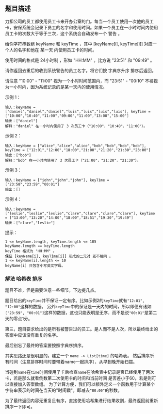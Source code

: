 ## 题目描述
力扣公司的员工都使用员工卡来开办公室的门。每当一个员工使用一次他的员工卡，安保系统会记录下员工的名字和使用时间。如果一个员工在一小时时间内使用员工卡的次数大于等于三次，这个系统会自动发布一个 警告 。

给你字符串数组 keyName 和 keyTime ，其中 [keyName[i], keyTime[i]] 对应一个人的名字和他在 某一天 内使用员工卡的时间。

使用时间的格式是 24小时制 ，形如 "HH:MM" ，比方说 "23:51" 和 "09:49" 。

请你返回去重后的收到系统警告的员工名字，将它们按 字典序升序 排序后返回。

请注意 "10:00" - "11:00" 视为一个小时时间范围内，而 "23:51" - "00:10" 不被视为一小时内，因为系统记录的是某一天内的使用情况。

 

示例 1：
```
输入：keyName = ["daniel","daniel","daniel","luis","luis","luis","luis"], keyTime = ["10:00","10:40","11:00","09:00","11:00","13:00","15:00"]
输出：["daniel"]
解释："daniel" 在一小时内使用了 3 次员工卡（"10:00"，"10:40"，"11:00"）。
```
示例 2：
```
输入：keyName = ["alice","alice","alice","bob","bob","bob","bob"], keyTime = ["12:01","12:00","18:00","21:00","21:20","21:30","23:00"]
输出：["bob"]
解释："bob" 在一小时内使用了 3 次员工卡（"21:00"，"21:20"，"21:30"）。
```
示例 3：
```
输入：keyName = ["john","john","john"], keyTime = ["23:58","23:59","00:01"]
输出：[]
```
示例 4：
```
输入：keyName = ["leslie","leslie","leslie","clare","clare","clare","clare"], keyTime = ["13:00","13:20","14:00","18:00","18:51","19:30","19:49"]
输出：["clare","leslie"]
```

提示：
```
1 <= keyName.length, keyTime.length <= 105
keyName.length == keyTime.length
keyTime 格式为 "HH:MM" 。
保证 [keyName[i], keyTime[i]] 形成的二元对 互不相同 。
1 <= keyName[i].length <= 10
keyName[i] 只包含小写英文字母。
```

### 解法 哈希表 排序
题目不难，但是需要注意一些细节。下边提几点。

题目给出的`keyTime`并不保证一定有序。比如示例2的`keyTime`就有`"12:01", "12:00"`这样的数据。
另外`keyTime`中的保证是一天内的时间，所以即便有诸如`["23:59", "00:01"]`这样的数据，这也只能表明是无序，而不是说`"00:01"`是第二天的零点1分。

第三，题目要求给出的是所有被警告过的员工。是人而不是人次，所以最终给出的答案中应该没有重复的名字。

最后别忘了最终的答案要按照字典序排序。

其实思路还是很明显的。建立一个 `name -> List[time]` 的哈希表。
然后排序所有时间（注意排序时间时要带着name一起排序），从早到晚开始扫描。

当碰到`name`在`time`时间使用了卡后检查`name`在哈希表中记录是否已经使用了两次卡，若是那么就看倒数第二次使用卡的时间和当前时间
是否差小于60，若是则可以直接加入答案数组。
为了计算方便，我们可以额外定义一个函数用于计算某个字符串表示的时间在当天的"时间戳"。即减去`"00:00"`的秒数。

为了最终返回内容无重复且有序，直接使用哈希集进行结果收割，最终返回前重新排序一下即可。